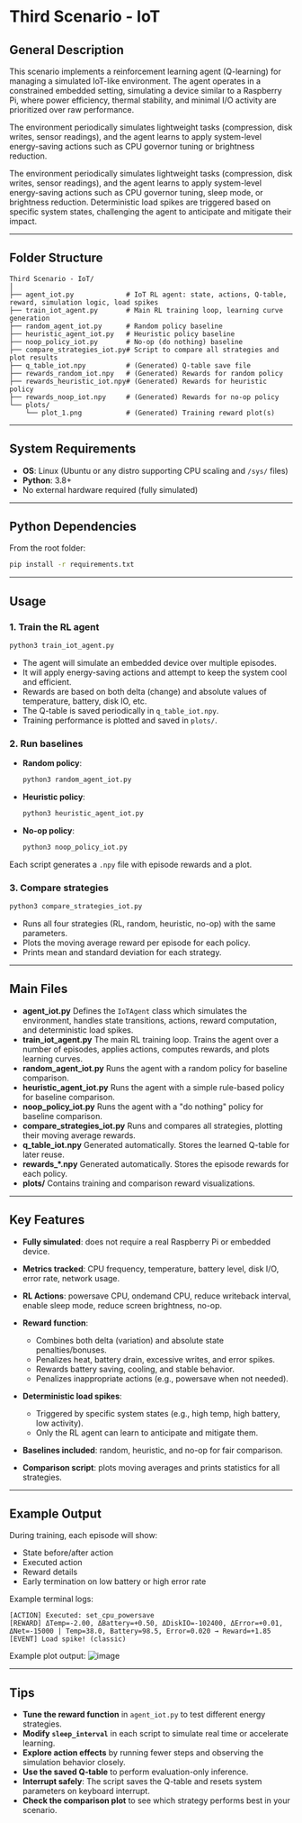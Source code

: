 # Third Scenario - IoT

## General Description

This scenario implements a reinforcement learning agent (Q-learning) for managing a simulated IoT-like environment.
The agent operates in a constrained embedded setting, simulating a device similar to a Raspberry Pi, where power efficiency, thermal stability, and minimal I/O activity are prioritized over raw performance.

The environment periodically simulates lightweight tasks (compression, disk writes, sensor readings), and the agent learns to apply system-level energy-saving actions such as CPU governor tuning or brightness reduction.

The environment periodically simulates lightweight tasks (compression, disk writes, sensor readings), and the agent learns to apply system-level energy-saving actions such as CPU governor tuning, sleep mode, or brightness reduction.
Deterministic load spikes are triggered based on specific system states, challenging the agent to anticipate and mitigate their impact.

---

## Folder Structure

```
Third Scenario - IoT/
│
├── agent_iot.py             # IoT RL agent: state, actions, Q-table, reward, simulation logic, load spikes
├── train_iot_agent.py       # Main RL training loop, learning curve generation
├── random_agent_iot.py      # Random policy baseline
├── heuristic_agent_iot.py   # Heuristic policy baseline
├── noop_policy_iot.py       # No-op (do nothing) baseline
├── compare_strategies_iot.py# Script to compare all strategies and plot results
├── q_table_iot.npy          # (Generated) Q-table save file
├── rewards_random_iot.npy   # (Generated) Rewards for random policy
├── rewards_heuristic_iot.npy# (Generated) Rewards for heuristic policy
├── rewards_noop_iot.npy     # (Generated) Rewards for no-op policy
└── plots/
    └── plot_1.png           # (Generated) Training reward plot(s)
```

---

## System Requirements

- **OS**: Linux (Ubuntu or any distro supporting CPU scaling and `/sys/` files)
- **Python**: 3.8+
- No external hardware required (fully simulated)

---

## Python Dependencies

From the root folder:

```bash
pip install -r requirements.txt
```

---

## Usage

### 1. Train the RL agent

```bash
python3 train_iot_agent.py
```

- The agent will simulate an embedded device over multiple episodes.
- It will apply energy-saving actions and attempt to keep the system cool and efficient.
- Rewards are based on both delta (change) and absolute values of temperature, battery, disk IO, etc.
- The Q-table is saved periodically in `q_table_iot.npy`.
- Training performance is plotted and saved in `plots/`.

### 2. Run baselines

- **Random policy**:
  ```bash
  python3 random_agent_iot.py
  ```
- **Heuristic policy**:
  ```bash
  python3 heuristic_agent_iot.py
  ```
- **No-op policy**:
  ```bash
  python3 noop_policy_iot.py
  ```

Each script generates a `.npy` file with episode rewards and a plot.

### 3. Compare strategies

```bash
python3 compare_strategies_iot.py
```

- Runs all four strategies (RL, random, heuristic, no-op) with the same parameters.
- Plots the moving average reward per episode for each policy.
- Prints mean and standard deviation for each strategy.

---

## Main Files

- **agent_iot.py**
  Defines the `IoTAgent` class which simulates the environment, handles state transitions, actions, reward computation, and deterministic load spikes.
- **train_iot_agent.py**
  The main RL training loop. Trains the agent over a number of episodes, applies actions, computes rewards, and plots learning curves.
- **random_agent_iot.py**
  Runs the agent with a random policy for baseline comparison.
- **heuristic_agent_iot.py**
  Runs the agent with a simple rule-based policy for baseline comparison.
- **noop_policy_iot.py**
  Runs the agent with a "do nothing" policy for baseline comparison.
- **compare_strategies_iot.py**
  Runs and compares all strategies, plotting their moving average rewards.
- **q_table_iot.npy**
  Generated automatically. Stores the learned Q-table for later reuse.
- **rewards_*.npy**
  Generated automatically. Stores the episode rewards for each policy.
- **plots/**
  Contains training and comparison reward visualizations.

---

## Key Features

- **Fully simulated**: does not require a real Raspberry Pi or embedded device.
- **Metrics tracked**: CPU frequency, temperature, battery level, disk I/O, error rate, network usage.
- **RL Actions**: powersave CPU, ondemand CPU, reduce writeback interval, enable sleep mode, reduce screen brightness, no-op.
- **Reward function**:

  - Combines both delta (variation) and absolute state penalties/bonuses.
  - Penalizes heat, battery drain, excessive writes, and error spikes.
  - Rewards battery saving, cooling, and stable behavior.
  - Penalizes inappropriate actions (e.g., powersave when not needed).
- **Deterministic load spikes**:

  - Triggered by specific system states (e.g., high temp, high battery, low activity).
  - Only the RL agent can learn to anticipate and mitigate them.
- **Baselines included**: random, heuristic, and no-op for fair comparison.
- **Comparison script**: plots moving averages and prints statistics for all strategies.

---

## Example Output

During training, each episode will show:

- State before/after action
- Executed action
- Reward details
- Early termination on low battery or high error rate

Example terminal logs:

```
[ACTION] Executed: set_cpu_powersave  
[REWARD] ΔTemp=-2.00, ΔBattery=+0.50, ΔDiskIO=-102400, ΔError=+0.01, ΔNet=-15000 | Temp=38.0, Battery=98.5, Error=0.020 → Reward=+1.85
[EVENT] Load spike! (classic)
```

Example plot output:
![image](https://github.com/user-attachments/assets/4135ef8b-3581-4f3e-bcbc-995703708d37)


---

## Tips

- **Tune the reward function** in `agent_iot.py` to test different energy strategies.
- **Modify `sleep_interval`** in each script to simulate real time or accelerate learning.
- **Explore action effects** by running fewer steps and observing the simulation behavior closely.
- **Use the saved Q-table** to perform evaluation-only inference.
- **Interrupt safely**: The script saves the Q-table and resets system parameters on keyboard interrupt.
- **Check the comparison plot** to see which strategy performs best in your scenario.
